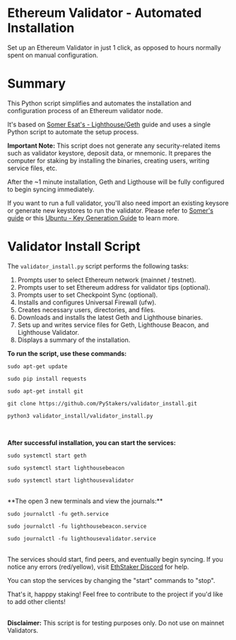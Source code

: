 # Ethereum Validator - Automated Installation
Set up an Ethereum Validator in just 1 click, as opposed to hours normally spent on manual configuration.

# Summary
This Python script simplifies and automates the installation and configuration process of an Ethereum validator node.

It's based on [Somer Esat's - Lighthouse/Geth](https://someresat.medium.com/guide-to-staking-on-ethereum-ubuntu-lighthouse-773f5d982e03) guide and uses a single Python script to automate the setup process.

**Important Note:** This script does not generate any security-related items such as validator keystore, deposit data, or mnemonic. It prepares the computer for staking by installing the binaries, creating users, writing service files, etc.

After the ~1 minute installation, Geth and Ligthouse will be fully configured to begin syncing immediately.

If you want to run a full validator, you'll also need import an existing keysore or generate new keystores to run the validator. Please refer to [Somer's guide](https://someresat.medium.com/guide-to-staking-on-ethereum-ubuntu-lighthouse-773f5d982e03) or this [Ubuntu - Key Generation Guide](https://agstakingco.gitbook.io/eth-2-0-key-generation-ubuntu-live-usb/) to learn more.

# Validator Install Script
The `validator_install.py` script performs the following tasks:

1) Prompts user to select Ethereum network (mainnet / testnet).
2) Prompts user to set Ethereum address for validator tips (optional).
3) Prompts user to set Checkpoint Sync (optional).
4) Installs and configures Universal Firewall (ufw).
5) Creates necessary users, directories, and files.
6) Downloads and installs the latest Geth and Lighthouse binaries.
7) Sets up and writes service files for Geth, Lighthouse Beacon, and Lighthouse Validator.
8) Displays a summary of the installation.

**To run the script, use these commands:**

`sudo apt-get update`

`sudo pip install requests`

`sudo apt-get install git`

`git clone https://github.com/PyStakers/validator_install.git`

`python3 validator_install/validator_install.py`  

<br />  

**After successful installation, you can start the services:**

`sudo systemctl start geth`

`sudo systemctl start lighthousebeacon`

`sudo systemctl start lighthousevalidator`

<br />
**The open 3 new terminals and view the journals:**

`sudo journalctl -fu geth.service`

`sudo journalctl -fu lighthousebeacon.service`

`sudo journalctl -fu lighthousevalidator.service`

\
The services should start, find peers, and eventually begin syncing. If you notice any errors (red/yellow), visit [EthStaker Discord](https://discord.com/invite/ucsTcA2wTq) for help.


You can stop the services by changing the "start" commands to "stop".


That's it, happpy staking! Feel free to contribute to the project if you'd like to add other clients!

\
**Disclaimer:** This script is for testing purposes only. Do not use on mainnet Validators.
